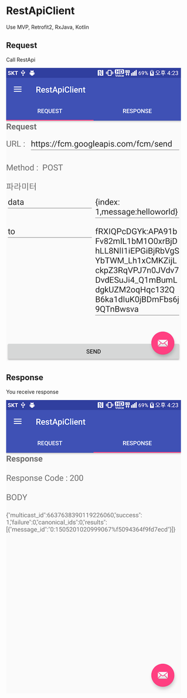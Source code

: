 # RestApiClient
Use MVP, Retrofit2, RxJava, Kotlin
## Request
Call RestApi  

![request](https://github.com/amuyu/TIL/blob/master/blog/img/restApiClient/request.png?raw=true)

## Response
You receive response  

![response](https://github.com/amuyu/TIL/blob/master/blog/img/restApiClient/response.png?raw=true)
